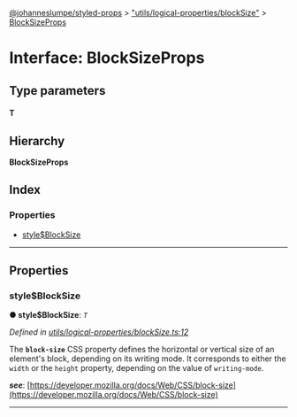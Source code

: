 [@johanneslumpe/styled-props](../README.md) > ["utils/logical-properties/blockSize"](../modules/_utils_logical_properties_blocksize_.md) > [BlockSizeProps](../interfaces/_utils_logical_properties_blocksize_.blocksizeprops.md)

# Interface: BlockSizeProps

## Type parameters
#### T 
## Hierarchy

**BlockSizeProps**

## Index

### Properties

* [style$BlockSize](_utils_logical_properties_blocksize_.blocksizeprops.md#style_blocksize)

---

## Properties

<a id="style_blocksize"></a>

###  style$BlockSize

**● style$BlockSize**: *`T`*

*Defined in [utils/logical-properties/blockSize.ts:12](https://github.com/johanneslumpe/styled-props/blob/8e709f1/src/utils/logical-properties/blockSize.ts#L12)*

The **`block-size`** CSS property defines the horizontal or vertical size of an element's block, depending on its writing mode. It corresponds to either the `width` or the `height` property, depending on the value of `writing-mode`.

*__see__*: [https://developer.mozilla.org/docs/Web/CSS/block-size](https://developer.mozilla.org/docs/Web/CSS/block-size)

___

